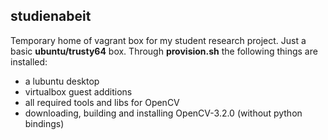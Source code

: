 ## studienabeit
Temporary home of vagrant box for my student research project.
Just a basic __ubuntu/trusty64__ box.
Through __provision.sh__ the following things are installed:
* a lubuntu desktop 
* virtualbox guest additions
* all required tools and libs for OpenCV
* downloading, building and installing OpenCV-3.2.0 (without python bindings)